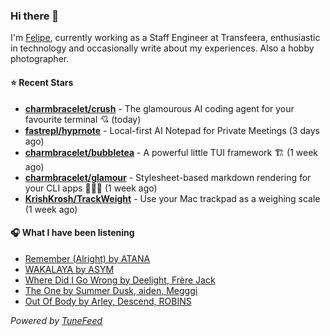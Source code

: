 ### Hi there 👋

I'm [Felipe](https://felipevm.com), currently working as a Staff Engineer at Transfeera, enthusiastic in technology and occasionally write about my experiences. Also a hobby photographer.

#### ⭐ Recent Stars
- **[charmbracelet/crush](https://github.com/charmbracelet/crush)** - The glamourous AI coding agent for your favourite terminal 💘 (today)
- **[fastrepl/hyprnote](https://github.com/fastrepl/hyprnote)** - Local-first AI Notepad for Private Meetings (3 days ago)
- **[charmbracelet/bubbletea](https://github.com/charmbracelet/bubbletea)** - A powerful little TUI framework 🏗 (1 week ago)
- **[charmbracelet/glamour](https://github.com/charmbracelet/glamour)** - Stylesheet-based markdown rendering for your CLI apps 💇🏻‍♀️ (1 week ago)
- **[KrishKrosh/TrackWeight](https://github.com/KrishKrosh/TrackWeight)** - Use your Mac trackpad as a weighing scale (1 week ago)

#### 🎧 What I have been listening
- [Remember (Alright) by ATANA](https://open.spotify.com/track/0AOEIxnRtMr3hLjpwaH9fy)
- [WAKALAYA by ASYM](https://open.spotify.com/track/60TiAsEl2nR4uICwBA4gZa)
- [Where Did I Go Wrong by Deelight, Frère Jack](https://open.spotify.com/track/4pFXKwzWwLugFekVEoa9j4)
- [The One by Summer Dusk, aiden, Megggi](https://open.spotify.com/track/5T3IzhwqvBhxUPWGnsAkzZ)
- [Out Of Body by Arley, Descend, ROBINS](https://open.spotify.com/track/4crjc82sl9FZpJDao2hudV)

_Powered by [TuneFeed](https://tunefeed.app?ref=github.com)_
